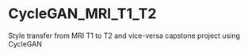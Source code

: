 # CycleGAN_MRI_T1_T2
Style transfer from MRI T1 to T2 and vice-versa capstone project using CycleGAN
